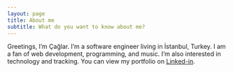 ```yaml
---
layout: page
title: About me
subtitle: What do you want to know about me?
---
```


Greetings, I’m Çağlar. I’m a software engineer living in İstanbul, Turkey. I am a fan of web development, programming, and music. I’m also interested in technology and tracking. You can view my portfolio on [Linked-in](https://www.linkedin.com/in/caglareker/).